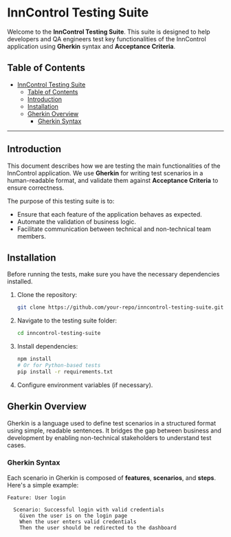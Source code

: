 # InnControl Testing Suite

Welcome to the **InnControl Testing Suite**. This suite is designed to help developers and QA engineers test key functionalities of the InnControl application using **Gherkin** syntax and **Acceptance Criteria**.

## Table of Contents
- [InnControl Testing Suite](#inncontrol-testing-suite)
  - [Table of Contents](#table-of-contents)
  - [Introduction](#introduction)
  - [Installation](#installation)
  - [Gherkin Overview](#gherkin-overview)
    - [Gherkin Syntax](#gherkin-syntax)

---

## Introduction

This document describes how we are testing the main functionalities of the InnControl application. We use **Gherkin** for writing test scenarios in a human-readable format, and validate them against **Acceptance Criteria** to ensure correctness.

The purpose of this testing suite is to:

- Ensure that each feature of the application behaves as expected.
- Automate the validation of business logic.
- Facilitate communication between technical and non-technical team members.

## Installation

Before running the tests, make sure you have the necessary dependencies installed.

1. Clone the repository:
    ```bash
    git clone https://github.com/your-repo/inncontrol-testing-suite.git
    ```
   
2. Navigate to the testing suite folder:
    ```bash
    cd inncontrol-testing-suite
    ```

3. Install dependencies:
    ```bash
    npm install
    # Or for Python-based tests
    pip install -r requirements.txt
    ```

4. Configure environment variables (if necessary).

## Gherkin Overview

Gherkin is a language used to define test scenarios in a structured format using simple, readable sentences. It bridges the gap between business and development by enabling non-technical stakeholders to understand test cases.

### Gherkin Syntax

Each scenario in Gherkin is composed of **features**, **scenarios**, and **steps**. Here's a simple example:

```gherkin
Feature: User login

  Scenario: Successful login with valid credentials
    Given the user is on the login page
    When the user enters valid credentials
    Then the user should be redirected to the dashboard
